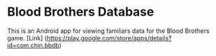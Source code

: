Blood Brothers Database
=======================

This is an Android app for viewing familiars data for the Blood Brothers game.
[Link] (https://play.google.com/store/apps/details?id=com.chin.bbdb)
